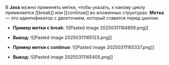 
В **Java** можно применять метки, чтобы указать, к какому циклу применяется [[break]] или [[continue]] во вложенных структурах.
**Метка** — это идентификатор с двоеточием, который ставится перед циклом.

- **Пример метки с break:**
![[Pasted image 20250311164859.png]]
- **Вывод:**
![[Pasted image 20250311165123.png]]

- **Пример метки с continue:**
![[Pasted image 20250311165337.png]]
- **Вывод:**
![[Pasted image 20250311165405.png]]